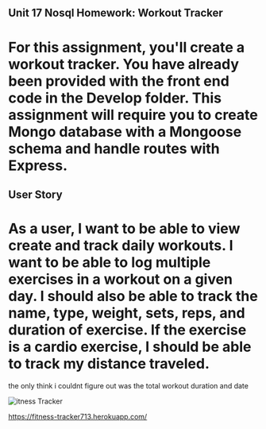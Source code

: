 ## Unit 17 Nosql Homework: Workout Tracker
# For this assignment, you'll create a workout tracker. You have already been provided with the front end code in the Develop folder. This assignment will require you to create Mongo database with a Mongoose schema and handle routes with Express.

## User Story
# As a user, I want to be able to view create and track daily workouts. I want to be able to log multiple exercises in a workout on a given day. I should also be able to track the name, type, weight, sets, reps, and duration of exercise. If the exercise is a cardio exercise, I should be able to track my distance traveled.

the only think i couldnt figure out was the total workout duration and date

![itness Tracker](https://user-images.githubusercontent.com/58280924/79533439-7c00a980-803d-11ea-8384-8be82f37204b.jpeg)


https://fitness-tracker713.herokuapp.com/